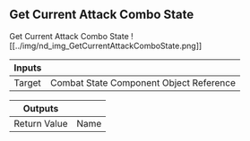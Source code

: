 ## Get Current Attack Combo State
Get Current Attack Combo State
![[../img/nd_img_GetCurrentAttackComboState.png]]

|Inputs||
|--|--|
| Target | Combat State Component Object Reference |

|Outputs||
|--|--|
| Return Value | Name |
